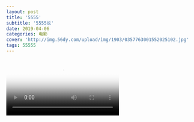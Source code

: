 ```yaml
---
layout: post
title: '5555'
subtitle: '5555长'
date: 2019-04-06
categories: 电影
cover: 'http://img.56dy.com/upload/img/1903/0357763001552025102.jpg'
tags: 55555
---
```


<video id="html5player_html5_api" class="vjs-tech" autoplay="" preload="none" src="blob:https://pan.baidu.com/265df2fb-b76f-49f1-a394-c84291028852" poster="https://thumbnail0.baidupcs.com/thumbnail/f7376f5ce4835ca3945a08bde004582d?fid=3954543964-250528-832229324171996&amp;time=1554555600&amp;rt=sh&amp;sign=FDTAER-DCb740ccc5511e5e8fedcff06b081203-3azjFk2Oy537AHtmfvZvKn2ezkU%3D&amp;expires=8h&amp;chkv=0&amp;chkbd=0&amp;chkpc=&amp;dp-logid=2223875006405021270&amp;dp-callid=0&amp;size=c850_u580&amp;quality=100&amp;vuk=-&amp;ft=video"><source src="https://pan.baidu.com/share/streaming?channel=chunlei&amp;uk=3954543964&amp;fid=832229324171996&amp;sign=dc097d4ad8c2cac4e50b5073ffd23b367bafef6f&amp;timestamp=1554556580&amp;shareid=3276728418&amp;type=M3U8_FLV_264_480&amp;vip=0&amp;adToken=" type="application/x-flvURL"></video>
